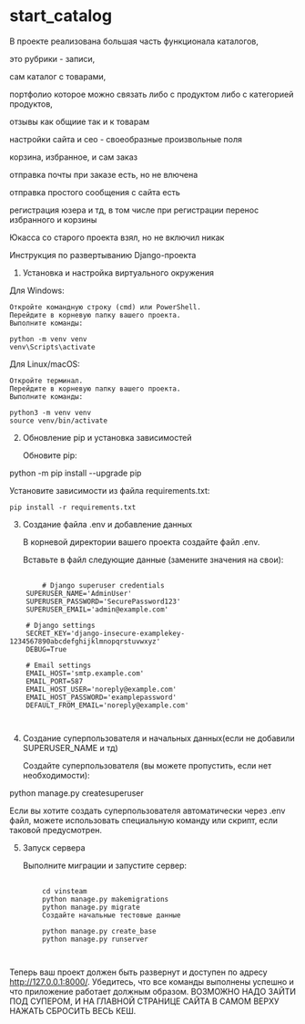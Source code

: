 # start_catalog

В проекте реализована большая часть функционала каталогов,

это рубрики - записи,

сам каталог с товарами,

портфолио которое можно связать либо с продуктом либо с категорией продуктов,

отзывы как общиие так и к товарам

настройки сайта и сео - своеобразные произвольные поля

корзина, избранное, и сам заказ

отправка почты при заказе есть, но не влючена

отправка простого сообщения с сайта есть

регистрация юзера и тд, в том числе при регистрации перенос избранного и корзины

Юкасса со старого проекта взял, но не включил никак


Инструкция по развертыванию Django-проекта
1. Установка и настройка виртуального окружения

Для Windows:

    Откройте командную строку (cmd) или PowerShell.
    Перейдите в корневую папку вашего проекта.
    Выполните команды:

    python -m venv venv
    venv\Scripts\activate

Для Linux/macOS:

    Откройте терминал.
    Перейдите в корневую папку вашего проекта.
    Выполните команды:

    python3 -m venv venv
    source venv/bin/activate

2. Обновление pip и установка зависимостей

    Обновите pip:

python -m pip install --upgrade pip

Установите зависимости из файла requirements.txt:

    pip install -r requirements.txt

3. Создание файла .env и добавление данных

    В корневой директории вашего проекта создайте файл .env.

    Вставьте в файл следующие данные (замените значения на свои):

<pre class="notranslate">
    <code>
        # Django superuser credentials
    SUPERUSER_NAME='AdminUser'
    SUPERUSER_PASSWORD='SecurePassword123'
    SUPERUSER_EMAIL='admin@example.com'
    
    # Django settings
    SECRET_KEY='django-insecure-examplekey-1234567890abcdefghijklmnopqrstuvwxyz'
    DEBUG=True
    
    # Email settings
    EMAIL_HOST='smtp.example.com'
    EMAIL_PORT=587
    EMAIL_HOST_USER='noreply@example.com'
    EMAIL_HOST_PASSWORD='examplepassword'
    DEFAULT_FROM_EMAIL='noreply@example.com'
    
    </code>
</pre>

4. Создание суперпользователя и начальных данных(если не добавили SUPERUSER_NAME и тд)

    Создайте суперпользователя (вы можете пропустить, если нет необходимости):

python manage.py createsuperuser

Если вы хотите создать суперпользователя автоматически через .env файл, можете использовать специальную команду или скрипт, если таковой предусмотрен.

5. Запуск сервера

    Выполните миграции и запустите сервер:

    
<pre class="notranslate">
    <code>
        cd vinsteam
        python manage.py makemigrations
        python manage.py migrate
        Создайте начальные тестовые данные

        python manage.py create_base
        python manage.py runserver
    
    </code>
</pre>

Теперь ваш проект должен быть развернут и доступен по адресу http://127.0.0.1:8000/. Убедитесь, что все команды выполнены успешно и что приложение работает должным образом. ВОЗМОЖНО НАДО ЗАЙТИ ПОД СУПЕРОМ, И НА ГЛАВНОЙ СТРАНИЦЕ САЙТА В САМОМ ВЕРХУ НАЖАТЬ СБРОСИТЬ ВЕСЬ КЕШ.
